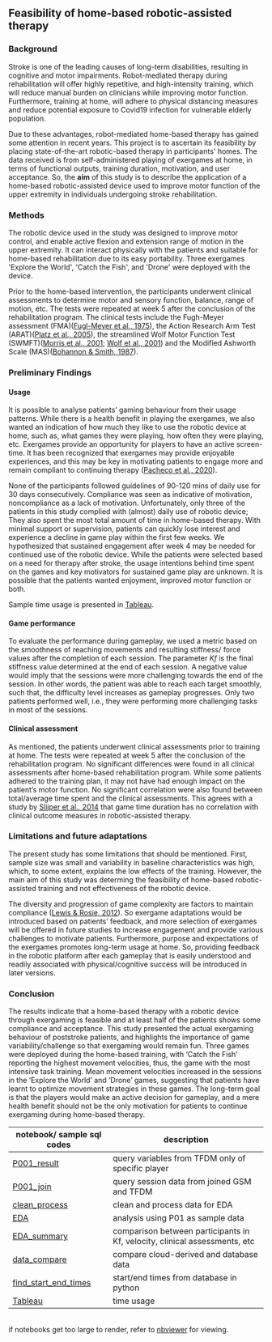 ## Feasibility of home-based robotic-assisted therapy 

### Background
Stroke is one of the leading causes of long-term disabilities, resulting in cognitive and motor impairments. Robot-mediated therapy during rehabilitation will offer highly repetitive, and high-intensity training, which will reduce manual burden on clinicians while improving motor function. Furthermore, training at home, will adhere to physical distancing measures and reduce potential exposure to Covid19 infection for vulnerable elderly population.

Due to these advantages, robot-mediated home-based therapy has gained some attention in recent years. This project is to ascertain its feasibility by placing state-of-the-art robotic-based therapy in participants' homes. The data received is from self-administered playing of exergames at home, in terms of functional outputs, training duration, motivation, and user acceptance. So, the **aim** of this study is to describe the application of a home-based robotic-assisted device used to improve motor function of the upper extremity in individuals undergoing stroke rehabilitation. 

### Methods
The robotic device used in the study was designed to improve motor control, and enable active flexion and extension range of motion in the upper extremity. It can interact physically with the patients and suitable for home-based rehabilitation due to its easy portability. Three exergames 'Explore the World', 'Catch the Fish', and 'Drone' were deployed with the device. 

Prior to the home-based intervention, the participants underwent clinical assessments to determine motor and sensory function, balance, range of motion, etc. The tests were repeated at week 5 after the conclusion of the rehabilitation program. The clinical tests include the Fugh-Meyer assessment (FMA)([Fugl-Meyer et al., 1975](https://www.gu.se/sites/default/files/2020-11/fugl-meyer-1975-the_post-stroke-hemiplegic-patient.pdf)), the Action Research Arm Test (ARAT)([Platz et al., 2005](https://pubmed.ncbi.nlm.nih.gov/15929509/)), the streamlined Wolf Motor Function Test (SWMFT)([Morris et al., 2001](https://pubmed.ncbi.nlm.nih.gov/11387578/); [Wolf et al., 2001](https://www.ahajournals.org/doi/10.1161/01.str.32.7.1635)) and the Modified Ashworth Scale (MAS)([Bohannon & Smith, 1987](https://academic.oup.com/ptj/article-abstract/67/2/206/2728158)). 

### Preliminary Findings
#### Usage
It is possible to analyse patients’ gaming behaviour from their usage patterns. While there is a health benefit in playing the exergames, we also wanted an indication of how much they like to use the robotic device at home, such as, what games they were playing, how often they were playing, etc. Exergames provide an opportunity for players to have an active screen-time. It has been recognized that exergames may provide enjoyable experiences, and this may be key in motivating patients to engage more and remain compliant to continuing therapy ([Pacheco et al., 2020](https://www.ncbi.nlm.nih.gov/pmc/articles/PMC7368979/)). 

None of the participants followed guidelines of 90-120 mins of daily use for 30 days consecutively. Compliance was seen as indicative of motivation, noncompliance as a lack of motivation. Unfortunately, only three of the patients in this study complied with (almost) daily use of robotic device; They also spent the most total amount of time in home-based therapy. With minimal support or supervision, patients can quickly lose interest and experience a decline in game play within the first few weeks. We hypothesized that sustained engagement after week 4 may be needed for continued use of the robotic device. While the patients were selected based on a need for therapy after stroke, the usage intentions behind time spent on the games and key motivators for sustained game play are unknown. It is possible that the patients wanted enjoyment, improved motor function or both. 

Sample time usage is presented in [Tableau](https://public.tableau.com/views/chisel-usage/Dashboard1?:language=en-US&publish=yes&:display_count=n&:origin=viz_share_link).

#### Game performance 
To evaluate the performance during gameplay, we used a metric based on the smoothness of reaching movements and resulting stiffness/ force values after the completion of each session. The parameter *Kf* is the final stiffness value determined at the end of each session. A negative value would imply that the sessions were more challenging towards the end of the session. In other words, the patient was able to reach each target smoothly, such that, the difficulty level increases as gameplay progresses. Only two patients performed well, i.e., they were performing more challenging tasks in most of the sessions.  

#### Clinical assessment
As mentioned, the patients underwent clinical assessments prior to training at home. The tests were repeated at week 5 after the conclusion of the rehabilitation program. No significant differences were found in all clinical assessments after home-based rehabilitation program. While some patients adhered to the training plan, it may not have had enough impact on the patient’s motor function. No significant correlation were also found between total/average time spent and the clinical assessments. This agrees with a study by [Slijper et al., 2014](https://jneuroengrehab.biomedcentral.com/articles/10.1186/1743-0003-11-35) that game time duration has no correlation with clinical outcome measures in robotic-assisted therapy. 

### Limitations and future adaptations
The present study has some limitations that should be mentioned. First, sample size was small and variability in baseline characteristics was high, which, to some extent, explains the low effects of the training. However, the main aim of this study was determing the feasibility of home-based robotic-assisted training and not effectiveness of the robotic device.

The diversity and progression of game complexity are factors to maintain compliance ([Lewis & Rosie, 2012](https://pubmed.ncbi.nlm.nih.gov/22480353/)). So exergame adaptations would be introduced based on patients’ feedback, and more selection of exergames will be offered in future studies to increase engagement and provide various challenges to motivate patients. Furthermore, purpose and expectations of the exergames promotes long-term usage at home. So, providing feedback in the robotic platform after each gameplay that is easily understood and readily associated with physical/cognitive success will be introduced in later versions. 

### Conclusion
The results indicate that a home-based therapy with a robotic device through exergaming is feasible and at least half of the patients shows some compliance and acceptance. This study presented the actual exergaming behaviour of poststroke patients, and highlights the importance of game variability/challenge so that exergaming would remain fun. Three games were deployed during the home-based training, with ‘Catch the Fish’ reporting the highest movement velocities, thus, the game with the most intensive task training. Mean movement velocities increased in the sessions in the ‘Explore the World’ and ‘Drone’ games, suggesting that patients have learnt to optimize movement strategies in these games. The long-term goal is that the players would make an active decision for gameplay, and a mere health benefit should not be the only motivation for patients to continue exergaming during home-based therapy. 


| notebook/ sample sql codes             | description |
|-------------------------|--------------|
| [P001_result](https://github.com/doscsy12/robotic_hometherapy/blob/main/P001_result.sql)             | query variables from TFDM only of specific player |
| [P001_join](https://github.com/doscsy12/robotic_hometherapy/blob/main/P001_join.sql)               | query session data from joined GSM and TFDM |
| [clean_process](https://github.com/doscsy12/robotic_hometherapy/blob/main/Clean_process.ipynb)           | clean and process data for EDA |
| [EDA](https://github.com/doscsy12/robotic_hometherapy/blob/main/EDA.ipynb)                     | analysis using P01 as sample data |
| [EDA_summary](https://github.com/doscsy12/robotic_hometherapy/blob/main/EDA_summary.ipynb)             | comparison between participants in Kf, velocity, clinical assessments, etc |
| [data_compare](https://github.com/doscsy12/robotic_hometherapy/blob/main/data_compare.ipynb)            | compare cloud-derived and database data|
| [find_start_end_times](https://github.com/doscsy12/robotic_hometherapy/blob/main/find_start_end_times.ipynb)    | start/end times from database in python  |
| [Tableau](https://public.tableau.com/views/chisel-usage/Dashboard1?:language=en-US&publish=yes&:display_count=n&:origin=viz_share_link)    | time usage  |

<br> if notebooks get too large to render, refer to [nbviewer](https://nbviewer.org/)  for viewing.


